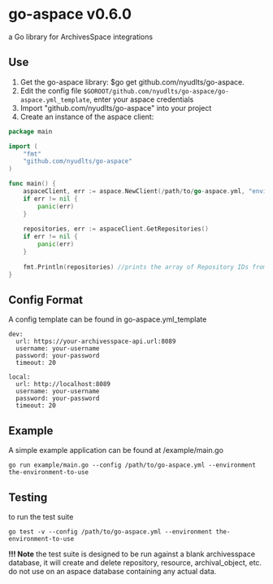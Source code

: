 # go-aspace v0.6.0
a Go library for ArchivesSpace integrations

## Use
1. Get the go-aspace library: $go get github.com/nyudlts/go-aspace.
2. Edit the config file `$GOROOT/github.com/nyudlts/go-aspace/go-aspace.yml_template`, enter your aspace credentials
4. Import "github.com/nyudlts/go-aspace" into your project
5. Create an instance of the aspace client:

```go
package main

import (
	"fmt"
	"github.com/nyudlts/go-aspace"
)

func main() {
    aspaceClient, err := aspace.NewClient(/path/to/go-aspace.yml, "environment to use from config", timeout)
    if err != nil {
        panic(err)
    }
    
    repositories, err := aspaceClient.GetRepositories()
    if err != nil {
        panic(err)
    }
	
    fmt.Println(repositories) //prints the array of Repository IDs from ArchivesSpace.
}
```

## Config Format
A config template can be found in go-aspace.yml_template

```
dev:
  url: https://your-archivesspace-api.url:8089
  username: your-username
  password: your-password
  timeout: 20
  
local:
  url: http://localhost:8089
  username: your-username
  password: your-password
  timeout: 20
```

## Example
A simple example application can be found at /example/main.go

```shell
go run example/main.go --config /path/to/go-aspace.yml --environment the-environment-to-use
```

## Testing
to run the test suite
```shell
go test -v --config /path/to/go-aspace.yml --environment the-environment-to-use
```
**!!! Note** the test suite is designed to be run against a blank archivesspace database, it will create and delete repository, resource, archival_object, etc. do not use on an aspace database containing any actual data.  

